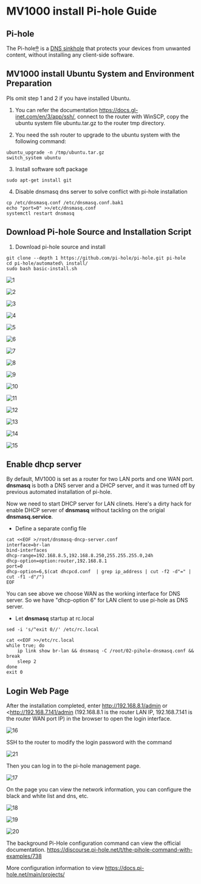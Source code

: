 # MV1000 install Pi-hole Guide

## Pi-hole

The Pi-hole[®](https://pi-hole.net/trademark-rules-and-brand-guidelines/) is a [DNS sinkhole](https://en.wikipedia.org/wiki/DNS_Sinkhole) that protects your devices from unwanted content, without installing any client-side software.

## MV1000 install Ubuntu System and Environment Preparation

Pls omit step 1 and 2 if you have installed Ubuntu.

1. You can refer the documentation
   <https://docs.gl-inet.com/en/3/app/ssh/>,
   connect to the router with WinSCP, copy the ubuntu system file ubuntu.tar.gz to
   the router tmp directory.

2. You need the ssh router to upgrade to the ubuntu system with the following command:
```
ubuntu_upgrade -n /tmp/ubuntu.tar.gz 
switch_system ubuntu
```
3. Install software soft package
```
sudo apt-get install git
```

4. Disable dnsmasq dns server to solve conflict with pi-hole installation
```
cp /etc/dnsmasq.conf /etc/dnsmasq.conf.bak1
echo "port=0" >>/etc/dnsmasq.conf
systemctl restart dnsmasq
```

## Download Pi-hole Source and Installation Script

1. Download pi-hole source and install
```
git clone --depth 1 https://github.com/pi-hole/pi-hole.git pi-hole
cd pi-hole/automated\ install/
sudo bash basic-install.sh
```
![1](images/1.png)

![2](images/2.png)

![3](images/3.png)

![4](images/4.png)

![5](images/5.png)

![6](images/6.png)

![7](images/7.png)

![8](images/8.png)

![9](images/9.png)

![10](images/10.png)

![11](images/11.png)

![12](images/12.png)

![13](images/13.png)

![14](images/14.png)

![15](images/15.png)

## Enable dhcp server
By default, MV1000 is set as a router for two LAN ports and one WAN port. **dnsmasq** is both a DNS server and a DHCP server, and it was turned off by previous automated installation of pi-hole.

Now we need to start DHCP server for LAN clinets. Here's a dirty hack for enable DHCP server of **dnsmasq** without tackling on the origial **dnsmasq.service**.

- Define a separate config file
```
cat <<EOF >/root/dnsmasq-dncp-server.conf
interface=br-lan
bind-interfaces
dhcp-range=192.168.8.5,192.168.8.250,255.255.255.0,24h
dhcp-option=option:router,192.168.8.1
port=0
dhcp-option=6,$(cat dhcpcd.conf  | grep ip_address | cut -f2 -d"=" | cut -f1 -d"/")
EOF
```
You can see above we choose WAN as the working interface for DNS server. So we have "dhcp-option 6" for LAN client to use pi-hole as DNS server.


- Let **dnsmasq** startup at rc.local
```
sed -i 's/^exit 0//' /etc/rc.local

cat <<EOF >>/etc/rc.local
while true; do
	ip link show br-lan && dnsmasq -C /root/02-pihole-dnsmasq.conf && break
	sleep 2
done
exit 0
```


## Login Web Page

After the installation completed, enter http://192.168.8.1/admin or <http://192.168.7.141/admin (192.168.8.1 is the router LAN IP, 192.168.7.141 is the router WAN port IP) in the browser to open the login interface.

![16](images/16.png)

SSH to the router to modify the login password with the command

![21](images/21.png)

Then you can log in to the pi-hole management page.

![17](images/17.png)

On the page you can view the network information, you can configure the black and white list and dns, etc.

![18](images/18.png)

![19](images/19.png)

![20](images/20.png)

The background Pi-Hole configuration command can view the official documentation. <https://discourse.pi-hole.net/t/the-pihole-command-with-examples/738>

More configuration information to view <https://docs.pi-hole.net/main/projects/>

